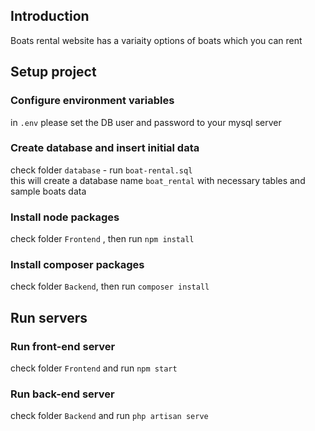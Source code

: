 ## Introduction
Boats rental website has a variaity options of boats which you can rent

## Setup project
### Configure environment variables
in `.env` please set the DB user and password to your mysql server

### Create database and insert initial data
check folder `database` - run `boat-rental.sql` <br>
this will create a database name `boat_rental` with necessary tables and sample boats data

### Install node packages
check folder `Frontend` , then run `npm install`

### Install composer packages
check folder `Backend`, then run `composer install`

## Run servers

### Run front-end server
check folder `Frontend` and run `npm start`

### Run back-end server
check folder `Backend` and run `php artisan serve`


